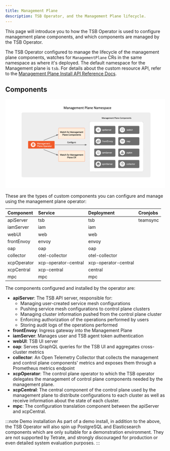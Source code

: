 ```yaml
---
title: Management Plane
description: TSB Operator, and the Management Plane lifecycle.
---
```


This page will introduce you to how the TSB Operator is used to configure
management plane components, and which components are managed by the TSB
Operator.

The TSB Operator configured to manage the lifecycle of the management plane
components, watches for `ManagementPlane` CRs in the same namespace
as where it's deployed. The default namespace for the Management plane is `tsb`.
For details about the custom resource API, refer to the
[Management Plane Install API Reference Docs](../../refs/install/managementplane/v1alpha1/spec).

## Components

![drawing](../../assets/operator_management_plane.png)

These are the types of custom components you can configure and manage using the
management plane operator:

| Component     | Service              | Deployment           | Cronjobs         |
| :---          |    :----             |          :---        |     :---         |
| apiServer     | tsb                  | tsb                  | teamsync         |
| iamServer     | iam                  | iam                  |                  |
| webUI         | web                  | web                  |                  |
| frontEnvoy    | envoy                | envoy                |                  |
| oap           | oap                  | oap                  |                  |
| collector     | otel-collector       | otel-collector       |                  |
| xcpOperator   | xcp-operator-central | xcp-operator-central |                  |
| xcpCentral    | xcp-central          | central              |                  |
| mpc           | mpc                  | mpc                  |                  |

The components configured and installed by the operator are:
- **apiServer**: The TSB API server, responsible for:
  - Managing user-created service mesh configurations
  - Pushing service mesh configurations to control plane clusters
  - Managing cluster information pushed from the control plane cluster
  - Enforcing authorization of the operations performed by users
  - Storing audit logs of the operations performed
- **frontEnvoy**: Ingress gateway into the Management Plane
- **iamServer**: Manages user and TSB agent token authentication
- **webUI**: TSB UI server
- **oap**: Serves GraphQL queries for the TSB UI and aggregates cross-cluster
  metrics
- **collector**: An Open Telemetry Collector that collects the management and
  control plane components' metrics and exposes them through a Prometheus
  metrics endpoint
- **xcpOperator**: The control plane operator to which the TSB operator
  delegates the management of control plane components needed by the management
  plane.
- **xcpCentral**: The central component of the control plane used by the
  management plane to distribute configurations to each cluster as well as
  receive information about the state of each cluster.
- **mpc**: The configuration translation component between the apiServer and
  xcpCentral.

:::note Demo installation
As part of a demo install, in addition to the above, the TSB Operator will also
spin up PostgreSQL and Elasticsearch components which are only suitable for a
demonstration environment. They are not supported by Tetrate, and strongly
discouraged for production or even detailed system evaluation purposes.
:::
